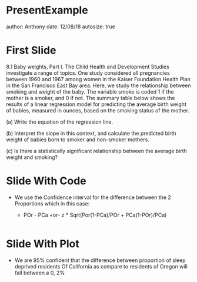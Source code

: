 PresentExample
========================================================
author: Anthony 
date: 12/08/18
autosize: true

First Slide
========================================================

8.1 Baby weights, Part I. The Child Health and Development Studies investigate a range of topics. One study considered all pregnancies between 1960 and 1967 among women in the Kaiser Foundation Health Plan in the San Francisco East Bay area. Here, we study the relationship between smoking and weight of the baby. The variable smoke is coded 1 if the mother is a smoker, and 0 if not. The summary table below shows the results of a linear regression model for predicting the average birth weight of babies, measured in ounces, based on the smoking status of
the mother.

(a) Write the equation of the regression line.

(b) Interpret the slope in this context, and calculate the predicted birth weight of babies born to smoker and non-smoker mothers.

(c) Is there a statistically significant relationship between the average birth weight and smoking?



Slide With Code
========================================================
- We use the Confidence interval for the difference between the 2 Proportions which in this case:

    - POr - PCa +or- z * Sqrt(Por(1-PCa)/POr + PCa(1-POr)/PCa)


```{r}

```
 
Slide With Plot
========================================================

- We are 95% confident that the difference between proportion of sleep deprived residents Of California as compare to residents of Oregon will fall between a 0, 2%


